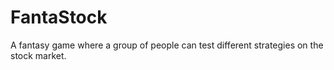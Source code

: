 # FantaStock
A fantasy game where a group of people can test different strategies on the stock market. 
